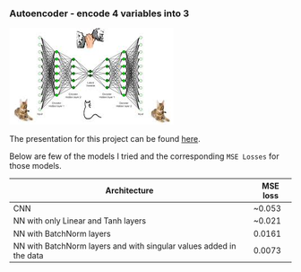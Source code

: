 ### Autoencoder - encode 4 variables into 3
![Autoencoder](/imgs/Autoencoder.jpeg)

The presentation for this project can be found [here](https://docs.google.com/presentation/d/1fmdpi0x3zCWyJqMD0G5bOToJ3lpEUaBfRiVmZHHr7X8/edit?usp=sharing).

Below are few of the models I tried and the corresponding `MSE Losses` for those models.

Architecture | MSE loss|
-------------|----------
CNN          | ~0.053  |
NN with only Linear and Tanh layers | ~0.021 |
NN with BatchNorm layers | 0.0161 |
NN with BatchNorm layers and with singular values added in the data | 0.0073 |

